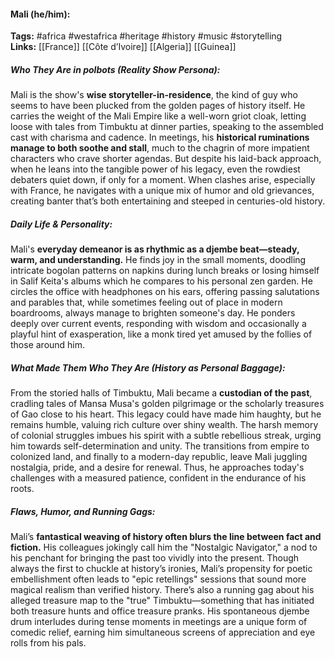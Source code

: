 #### Mali (he/him):  
**Tags:** #africa #westafrica #heritage #history #music #storytelling  
**Links:** [[France]] [[Côte d’Ivoire]] [[Algeria]] [[Guinea]]  

##### Who They Are in *polbots* (Reality Show Persona):  
Mali is the show's **wise storyteller-in-residence**, the kind of guy who seems to have been plucked from the golden pages of history itself. He carries the weight of the Mali Empire like a well-worn griot cloak, letting loose with tales from Timbuktu at dinner parties, speaking to the assembled cast with charisma and cadence. In meetings, his **historical ruminations manage to both soothe and stall**, much to the chagrin of more impatient characters who crave shorter agendas. But despite his laid-back approach, when he leans into the tangible power of his legacy, even the rowdiest debaters quiet down, if only for a moment. When clashes arise, especially with France, he navigates with a unique mix of humor and old grievances, creating banter that’s both entertaining and steeped in centuries-old history.  

##### Daily Life & Personality:  
Mali's **everyday demeanor is as rhythmic as a djembe beat—steady, warm, and understanding.** He finds joy in the small moments, doodling intricate bogolan patterns on napkins during lunch breaks or losing himself in Salif Keita's albums which he compares to his personal zen garden. He circles the office with headphones on his ears, offering passing salutations and parables that, while sometimes feeling out of place in modern boardrooms, always manage to brighten someone's day. He ponders deeply over current events, responding with wisdom and occasionally a playful hint of exasperation, like a monk tired yet amused by the follies of those around him.  

##### What Made Them Who They Are (History as Personal Baggage):  
From the storied halls of Timbuktu, Mali became a **custodian of the past**, cradling tales of Mansa Musa's golden pilgrimage or the scholarly treasures of Gao close to his heart. This legacy could have made him haughty, but he remains humble, valuing rich culture over shiny wealth. The harsh memory of colonial struggles imbues his spirit with a subtle rebellious streak, urging him towards self-determination and unity. The transitions from empire to colonized land, and finally to a modern-day republic, leave Mali juggling nostalgia, pride, and a desire for renewal. Thus, he approaches today's challenges with a measured patience, confident in the endurance of his roots.  

##### Flaws, Humor, and Running Gags:  
Mali’s **fantastical weaving of history often blurs the line between fact and fiction.** His colleagues jokingly call him the "Nostalgic Navigator," a nod to his penchant for bringing the past too vividly into the present. Though always the first to chuckle at history’s ironies, Mali’s propensity for poetic embellishment often leads to "epic retellings" sessions that sound more magical realism than verified history. There’s also a running gag about his alleged treasure map to the "true" Timbuktu—something that has initiated both treasure hunts and office treasure pranks. His spontaneous djembe drum interludes during tense moments in meetings are a unique form of comedic relief, earning him simultaneous screens of appreciation and eye rolls from his pals.
